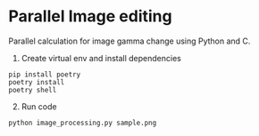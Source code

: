 # Parallel Image editing

Parallel calculation for image gamma change using Python and C.

1. Create virtual env and install dependencies
```shell
pip install poetry
poetry install
poetry shell
```

2. Run code
```
python image_processing.py sample.png
```
